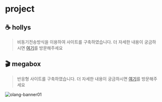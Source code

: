 


# project
## ☕ hollys
> 비동기전송방식을 이용하여 사이트를 구축하였습니다.
> 더 자세한 내용이 궁금하시면 [여기](https://github.com/skgud0410/hollys)를 방문해주세요
> 
## 🎬 megabox
> 반응형 사이트를 구축하였습니다.
> 더 자세한 내용이 궁금하시면 [여기](https://github.com/skgud0410/megabox)를 방문해주세요



<img src="https//:skgud0410.github.io/images/olang-banner01.jpg" alt="olang-banner01">
